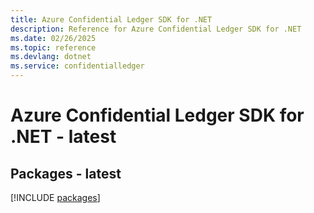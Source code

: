 ```yaml
---
title: Azure Confidential Ledger SDK for .NET
description: Reference for Azure Confidential Ledger SDK for .NET
ms.date: 02/26/2025
ms.topic: reference
ms.devlang: dotnet
ms.service: confidentialledger
---
```

# Azure Confidential Ledger SDK for .NET - latest
## Packages - latest
[!INCLUDE [packages](confidential-ledger-index.md)]